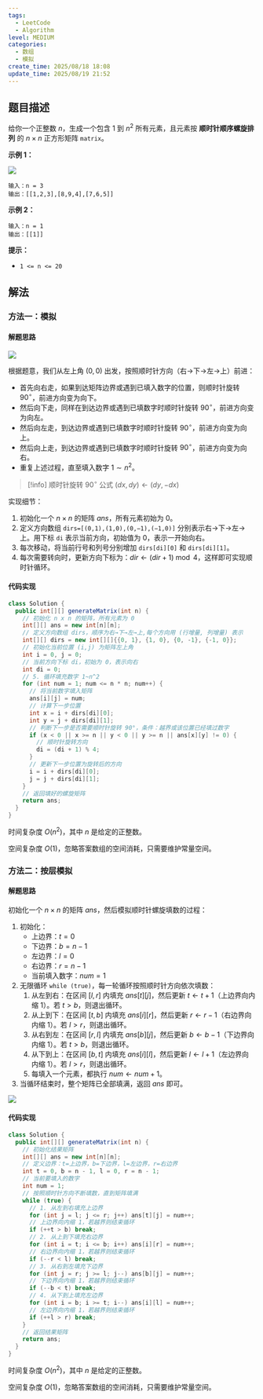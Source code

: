 ```yaml
---
tags:
  - LeetCode
  - Algorithm
level: MEDIUM
categories:
  - 数组
  - 模拟
create_time: 2025/08/18 18:08
update_time: 2025/08/19 21:52
---
```


## 题目描述

给你一个正整数 $n$，生成一个包含 $1$ 到 $n^2$ 所有元素，且元素按 **顺时针顺序螺旋排列** 的 $n \times n$ 正方形矩阵 `matrix`。

**示例 1：**

![](https://img.xiaorang.fun/202508191652879.png)

```text
输入：n = 3
输出：[[1,2,3],[8,9,4],[7,6,5]]
```

**示例 2：**

```text
输入：n = 1
输出：[[1]]
```

**提示：**

- `1 <= n <= 20`

## 解法

### 方法一：模拟

#### 解题思路

![](https://img.xiaorang.fun/202508191652879.png)

根据题意，我们从左上角 $(0,0)$ 出发，按照顺时针方向（右→下→左→上）前进：
- 首先向右走，如果到达矩阵边界或遇到已填入数字的位置，则顺时针旋转 $90^\circ$，前进方向变为向下。
- 然后向下走，同样在到达边界或遇到已填数字时顺时针旋转 $90^\circ$，前进方向变为向左。
- 然后向左走，到达边界或遇到已填数字时顺时针旋转 $90^\circ$，前进方向变为向上。
- 然后向上走，到达边界或遇到已填数字时顺时针旋转 $90^\circ$，前进方向变为向右。
- 重复上述过程，直至填入数字 $1 \sim n^2$。

> [!info] 顺时针旋转 $90^\circ$  公式
> $(dx,dy)\gets(dy,-dx)$

实现细节：
1. 初始化一个 $n \times n$ 的矩阵 $ans$，所有元素初始为 $0$。
2. 定义方向数组 `dirs=[(0,1),(1,0),(0,−1),(−1,0)]` 分别表示右→下→左→上。用下标 `di` 表示当前方向，初始值为 $0$，表示一开始向右。
3. 每次移动，将当前行号和列号分别增加 `dirs[di][0]` 和 `dirs[di][1]`。
4. 每次需要转向时，更新方向下标为：$dir \gets (dir + 1) \bmod 4$，这样即可实现顺时针循环。

#### 代码实现

```java
class Solution {
  public int[][] generateMatrix(int n) {
    // 初始化 n x n 的矩阵，所有元素为 0
    int[][] ans = new int[n][n];
    // 定义方向数组 dirs，顺序为右→下→左→上,每个方向用 (行增量, 列增量) 表示
    int[][] dirs = new int[][]{{0, 1}, {1, 0}, {0, -1}, {-1, 0}};
    // 初始化当前位置 (i,j) 为矩阵左上角
    int i = 0, j = 0;
    // 当前方向下标 di，初始为 0，表示向右
    int di = 0;
    // 5. 循环填充数字 1~n^2
    for (int num = 1; num <= n * n; num++) {
      // 将当前数字填入矩阵
      ans[i][j] = num;
      // 计算下一步位置
      int x = i + dirs[di][0];
      int y = j + dirs[di][1];
      // 判断下一步是否需要顺时针旋转 90°，条件：越界或该位置已经填过数字
      if (x < 0 || x >= n || y < 0 || y >= n || ans[x][y] != 0) {
        // 顺时针旋转方向
        di = (di + 1) % 4; 
      }
      // 更新下一步位置为旋转后的方向
      i = i + dirs[di][0];
      j = j + dirs[di][1];
    }
    // 返回填好的螺旋矩阵
    return ans;
  }
}
```

时间复杂度 $O(n^2)$，其中 $n$ 是给定的正整数。

空间复杂度 $O(1)$，忽略答案数组的空间消耗，只需要维护常量空间。

### 方法二：按层模拟

#### 解题思路

初始化一个 $n \times n$ 的矩阵 $ans$，然后模拟顺时针螺旋填数的过程：

1. 初始化：
   - 上边界：$t=0$
   - 下边界：$b=n - 1$
   - 左边界：$l=0$
   - 右边界：$r=n - 1$
   - 当前填入数字：$num=1$ ​
2. 无限循环 `while (true)`，每一轮循环按照顺时针方向依次填数：
   1. 从左到右：在区间 $[l, r]$ 内填充 $ans[t][j]$，然后更新 $t \gets t + 1$（上边界向内缩 $1$）。若 $t > b$，则退出循环。
   2. 从上到下：在区间 $[t, b]$ 内填充 $ans[i][r]$，然后更新 $r \gets r - 1$（右边界向内缩 $1$）。若 $l > r$，则退出循环。
   3. 从右到左：在区间 $[r, l]$ 内填充 $ans[b][j]$，然后更新 $b \gets b - 1$（下边界向内缩 $1$）。若 $t > b$，则退出循环。
   4. 从下到上：在区间 $[b, t]$ 内填充 $ans[i][l]$，然后更新 $l \gets l + 1$（左边界向内缩 $1$）。若 $l > r$，则退出循环。
   5. 每填入一个元素，都执行 $num \gets num + 1$。
3. 当循环结束时，整个矩阵已全部填满，返回 $ans$ 即可。

![](https://img.xiaorang.fun/202508191754499.png)

#### 代码实现

```java
class Solution {
  public int[][] generateMatrix(int n) {
    // 初始化结果矩阵
    int[][] ans = new int[n][n];
    // 定义边界：t=上边界，b=下边界，l=左边界，r=右边界
    int t = 0, b = n - 1, l = 0, r = n - 1;
    // 当前要填入的数字
    int num = 1;
    // 按照顺时针方向不断填数，直到矩阵填满
    while (true) {
      // 1. 从左到右填充上边界
      for (int j = l; j <= r; j++) ans[t][j] = num++;
      // 上边界向内缩 1，若越界则结束循环
      if (++t > b) break;
      // 2. 从上到下填充右边界
      for (int i = t; i <= b; i++) ans[i][r] = num++;
      // 右边界向内缩 1，若越界则结束循环
      if (--r < l) break;
      // 3. 从右到左填充下边界
      for (int j = r; j >= l; j--) ans[b][j] = num++;
      // 下边界向内缩 1，若越界则结束循环
      if (--b < t) break;
      // 4. 从下到上填充左边界
      for (int i = b; i >= t; i--) ans[i][l] = num++;
      // 左边界向内缩 1，若越界则结束循环
      if (++l > r) break;
    }
    // 返回结果矩阵
    return ans;
  }
}
```

时间复杂度 $O(n^2)$，其中 $n$ 是给定的正整数。

空间复杂度 $O(1)$，忽略答案数组的空间消耗，只需要维护常量空间。
